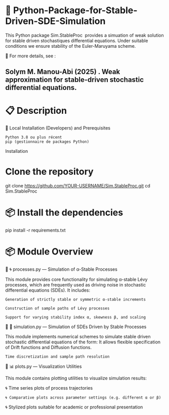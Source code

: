 # 🌋 Python-Package-for-Stable-Driven-SDE-Simulation
 
This Python package Sim.StableProc  provides a simuation of weak solution for stable driven stochastiques differential equations. Under suitable conditions we ensure stability of the Euler-Maruyama scheme.

 🌋 For more details, see :
 
 ## Solym M. Manou-Abi (2025) . Weak approximation for stable-driven stochastic differential equations.

# 📋 Description


🚀 Local Installation (Developers) and Prerequisites

    Python 3.8 ou plus récent
    pip (gestionnaire de packages Python)

Installation

# Clone the repository
git clone https://github.com/YOUR-USERNAME/Sim.StableProc.git
cd Sim.StableProc
# 📦 Install the dependencies
pip install -r requirements.txt

# 📦 Module Overview

🚀 🌀 processes.py — Simulation of α-Stable Processes

This module provides core functionality for simulating α-stable Lévy processes, which are frequently used as driving noise in stochastic differential equations (SDEs).
It includes:

    Generation of strictly stable or symmetric α-stable increments

    Construction of sample paths of Lévy processes

    Support for varying stability index α, skewness β, and scaling

🚀 🔁 simulation.py — Simulation of SDEs Driven by Stable Processes

This module implements numerical schemes to simulate stable driven stochastic differential equations of the form:
It allows flexible specification of Drift functions and  Diffusion functions.

    Time discretization and sample path resolution

🚀 📊 plots.py — Visualization Utilities

This module contains plotting utilities to visualize simulation results:

   🌀 Time series plots of process trajectories

    🌀 Comparative plots across parameter settings (e.g. different α or β)

   🌀  Stylized plots suitable for academic or professional presentation
